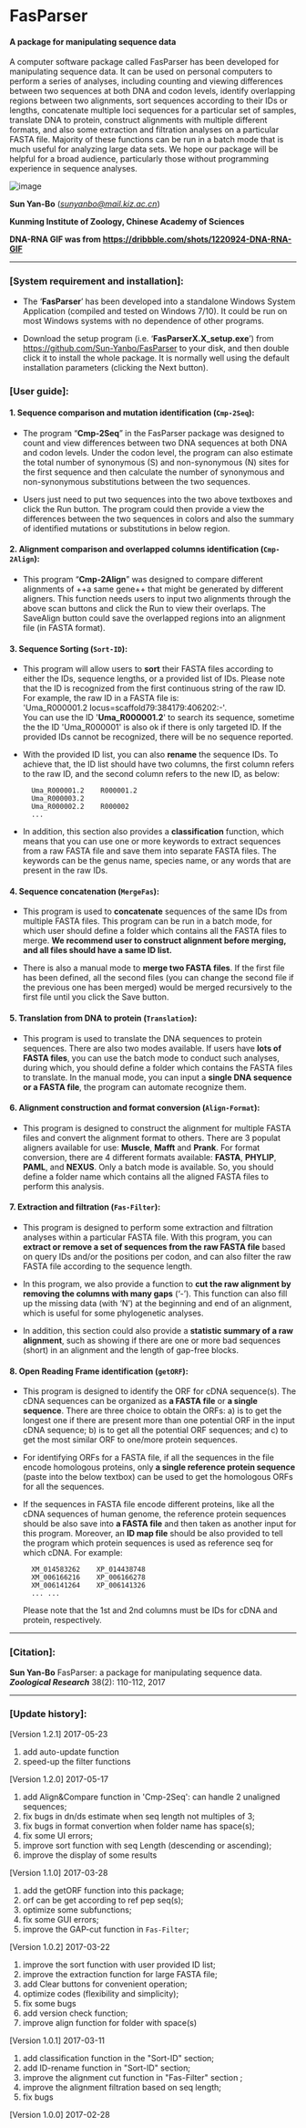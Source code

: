 # FasParser
#### A package for manipulating sequence data ####

A computer software package called FasParser has been developed for manipulating sequence data. It can be used on personal computers to perform a series of analyses, including counting and viewing differences between two sequences at both DNA and codon levels, identify overlapping regions between two alignments, sort sequences according to their IDs or lengths, concatenate multiple loci sequences for a particular set of samples, translate DNA to protein, construct alignments with multiple different formats, and also some extraction and filtration analyses on a particular FASTA file. Majority of these functions can be run in a batch mode that is much useful for analyzing large data sets. We hope our package will be helpful for a broad audience, particularly those without programming experience in sequence analyses. 

![image](https://github.com/Sun-Yanbo/FasParser/blob/master/Homepage.jpg)

**Sun Yan-Bo** (*sunyanbo@mail.kiz.ac.cn*)

**Kunming Institute of Zoology, Chinese Academy of Sciences**

**DNA-RNA GIF was from https://dribbble.com/shots/1220924-DNA-RNA-GIF**

----------

### [System requirement and installation]: ###

- The ‘**FasParser**’ has been developed into a standalone Windows System Application (compiled and tested on Windows 7/10). It could be run on most Windows systems with no dependence of other programs.

- Download the setup program (i.e. ‘**FasParserX.X_setup.exe**’) from https://github.com/Sun-Yanbo/FasParser to your disk, and then double click it to install the whole package. It is normally well using the default installation parameters (clicking the Next button).

### [User guide]: ###

#### 1. Sequence comparison and mutation identification (`Cmp-2Seq`): ####

- The program “**Cmp-2Seq**” in the FasParser package was designed to count and view differences between two DNA sequences at both DNA and codon levels. Under the codon level, the program can also estimate the total number of synonymous (S) and non-synonymous (N) sites for the first sequence and then calculate the number of synonymous and non-synonymous substitutions between the two sequences. 

- Users just need to put two sequences into the two above textboxes and click the Run button. The program could then provide a view the differences between the two sequences in colors and also the summary of identified mutations or substitutions in below region.


#### 2. Alignment comparison and overlapped columns identification (`Cmp-2Align`):  ####

- This program “**Cmp-2Align**” was designed to compare different alignments of ++a same gene++ that might be generated by different aligners. This function needs users to input two alignments through the above scan buttons and click the Run to view their overlaps. The SaveAlign button could save the overlapped regions into an alignment file (in FASTA format).


#### 3. Sequence Sorting (`Sort-ID`):  ####

- This program will allow users to **sort** their FASTA files according to either the IDs, sequence lengths, or a provided list of IDs. Please note that the ID is recognized from the first continuous string of the raw ID. For example, the raw ID in a FASTA file is: 
<br>'Uma\_R000001.2 locus=scaffold79:384179:406202:-'. 
<br>You can use the ID '**Uma\_R000001.2**' to search its sequence, sometime the the ID 'Uma\_R000001' is also ok if there is only targeted ID. If the provided IDs cannot be recognized, there will be no sequence reported.

- With the provided ID list, you can also **rename** the sequence IDs. To achieve that, the ID list should have two columns, the first column refers to the raw ID, and the second column refers to the new ID, as below:

		Uma_R000001.2    R000001.2
		Uma_R000003.2
		Uma_R000002.2    R000002
		...

- In addition, this section also provides a **classification** function, which means that you can use one or more keywords to extract sequences from a raw FASTA file and save them into separate FASTA files. The keywords can be the genus name, species name, or any words that are present in the raw IDs.


#### 4. Sequence concatenation (`MergeFas`): ####

- This program is used to **concatenate** sequences of the same IDs from multiple FASTA files. This program can be run in a batch mode, for which user should define a folder which contains all the FASTA files to merge. **We recommend user to construct alignment before merging, and all files should have a same ID list.**

- There is also a manual mode to **merge two FASTA files**. If the first file has been defined, all the second files (you can change the second file if the previous one has been merged) would be merged recursively to the first file until you click the Save button.


#### 5. Translation from DNA to protein (`Translation`): ####

- This program is used to translate the DNA sequences to protein sequences. There are also two modes available. If users have **lots of FASTA files**, you can use the batch mode to conduct such analyses, during which, you should define a folder which contains the FASTA files to translate. In the manual mode, you can input a **single DNA sequence or a FASTA file**, the program can automate recognize them.


#### 6. Alignment construction and format conversion (`Align-Format`):

- This program is designed to construct the alignment for multiple FASTA files and convert the alignment format to others. There are 3 populat aligners available for use: **Muscle**, **Mafft** and **Prank**. For format conversion, there are 4 different formats available: **FASTA**, **PHYLIP**, **PAML**, and **NEXUS**. Only a batch mode is available. So, you should define a folder name which contains all the aligned FASTA files to perform this analysis.


#### 7. Extraction and filtration (`Fas-Filter`): ####

- This program is designed to perform some extraction and filtration analyses within a particular FASTA file. With this program, you can **extract or remove a set of sequences from the raw FASTA file** based on query IDs and/or the positions per codon, and can also filter the raw FASTA file according to the sequence length.

- In this program, we also provide a function to **cut the raw alignment by removing the columns with many gaps** (‘-’). This function can also fill up the missing data (with ‘N’) at the beginning and end of an alignment, which is useful for some phylogenetic analyses. 

- In addition, this section could also provide a **statistic summary of a raw alignment**, such as showing if there are one or more bad sequences (short) in an alignment and the length of gap-free blocks.

#### 8. Open Reading Frame identification (`getORF`): ####

- This program is designed to identify the ORF for cDNA sequence(s). The cDNA sequences can be organized as **a FASTA file** or **a single sequence**. There are three choice to obtain the ORFs: a) is to get the longest one if there are present more than one potential ORF in the input cDNA sequence; b) is to get all the potential ORF sequences; and c) to get the most similar ORF to one/more protein sequences.

- For identifying ORFs for a FASTA file, if all the sequences in the file encode homologous proteins, only **a single reference protein sequence** (paste into the below textbox) can be used to get the homologous ORFs for all the sequences. 

- If the sequences in FASTA file encode different proteins, like all the cDNA sequences of human genome, the reference protein sequences should be also save into **a FASTA file** and then taken as another input for this program. Moreover, an **ID map file** should be also provided to tell the program which protein sequences is used as reference seq for which cDNA. For example: 

		XM_014583262	XP_014438748
		XM_006166216	XP_006166278
		XM_006141264	XP_006141326
		...	...

	Please note that the 1st and 2nd columns must be IDs for cDNA and protein, respectively.


----------

### [Citation]: ###

**Sun Yan-Bo** FasParser: a package for manipulating sequence data. ***Zoological Research*** 38(2): 110-112, 2017

----------

### [Update history]: ###

[Version 1.2.1] 2017-05-23
1. add auto-update function
2. speed-up the filter functions

[Version 1.2.0] 2017-05-17
1. add Align&Compare function in 'Cmp-2Seq': can handle 2 unaligned sequences;
2. fix bugs in dn/ds estimate when seq length not multiples of 3;
3. fix bugs in format convertion when folder name has space(s);
4. fix some UI errors;
5. improve sort function with seq Length (descending or ascending);
6. improve the display of some results

[Version 1.1.0] 2017-03-28

1. add the getORF function into this package;
1. orf can be get according to ref pep seq(s);
1. optimize some subfunctions;
1. fix some GUI errors;
1. improve the GAP-cut function in `Fas-Filter`;

[Version 1.0.2] 2017-03-22

1. improve the sort function with user provided ID list;
1. improve the extraction function for large FASTA file;
1. add Clear buttons for convenient operation;
1. optimize codes (flexibility and simplicity);
1. fix some bugs
1. add version check function;
1. improve align function for folder with space(s)

[Version 1.0.1] 2017-03-11

1. add classification function in the "Sort-ID" section;
1. add ID-rename function in "Sort-ID" section;
1. improve the alignment cut function in "Fas-Filter" section ;
1. improve the alignment filtration based on seq length;
1. fix bugs
    
[Version 1.0.0] 2017-02-28
